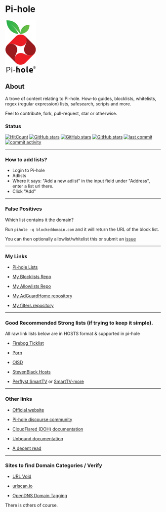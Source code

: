 # Pi-hole 

<img src="https://raw.githubusercontent.com/SystemJargon/pi-hole/main/images/pi-hole-image-transp.png" width="100" position="center">
  
<!-- # Pi-hole -->

## About

A trove of content relating to Pi-hole. How-to guides, blocklists, whitelists, regex (regular expression) lists, safesearch, scripts and more. 

Feel to contribute, fork, pull-request, star or otherwise.


### Status

[![HitCount](https://hits.dwyl.com/systemjargon/pi-hole.svg?style=flat&show=unique)](http://hits.dwyl.com/systemjargon/pi-hole) [![GitHub stars](https://img.shields.io/github/stars/systemjargon/pi-hole)](https://github.com/systemjargon/pi-hole/stargazers) [![GitHub stars](https://img.shields.io/github/forks/systemjargon/pi-hole)](https://github.com/systemjargon/pi-hole/stargazers) [![GitHub stars](https://img.shields.io/github/issues/systemjargon/pi-hole)](https://github.com/systemjargon/pi-hole/stargazers) [![last commit](https://img.shields.io/github/last-commit/SystemJargon/pi-hole.svg)](https://github.com/SystemJargon/pi-hole/commits/master) [![commit activity](https://img.shields.io/github/commit-activity/y/SystemJargon/pi-hole.svg)](https://github.com/SystemJargon/pi-hole/commits/master)

----

### How to add lists?

* Login to Pi-hole
* Adlists
* Where it says: "Add a new adlist" in the input field under "Address", enter a list url there.
* Click "Add" 

----

### False Positives

Which list contains it the domain?

Run ```pihole -q blockeddomain.com``` and it will return the URL of the block list.

You can then optionally allowlist/whitelist this or submit an [issue](https://github.com/SystemJargon/pi-hole/issues/new/choose)

----

### My Links 

* [Pi-hole Lists](https://github.com/SystemJargon/pi-hole/tree/main/lists)

* [My Blocklists Repo](https://github.com/SystemJargon/blocklists)

* [My Allowlists Repo](https://github.com/SystemJargon/allowlists)

* [My AdGuardHome repository](https://github.com/SystemJargon/AdGuardHome)

* [My filters repository](https://github.com/SystemJargon/filters)

----

### Good Recommended Strong lists (if trying to keep it simple). 

All raw link lists below are in HOSTS format & supported in pi-hole

* [Firebog Ticklist](https://raw.githubusercontent.com/SystemJargon/pi-hole/main/firebog-ticklist-hosts.txt)

* [Porn](https://raw.githubusercontent.com/SystemJargon/blocklists/main/lists/categories/adult/porn-multi-lists-combo.txt)

* [OISD](https://dbl.oisd.nl/)

* [StevenBlack Hosts](https://raw.githubusercontent.com/StevenBlack/hosts/master/hosts)

* [Perflyst SmartTV](https://raw.githubusercontent.com/Perflyst/PiHoleBlocklist/master/SmartTV.txt) or [SmartTV-more](https://raw.githubusercontent.com/SystemJargon/blocklists/main/lists/categories/telemetry/SmartTV-more.txt)

----



### Other links

* [Official website](https://pi-hole.net/)

* [Pi-hole discourse community](https://discourse.pi-hole.net/)

* [CloudFlared (DOH) documentation](https://docs.pi-hole.net/guides/dns/cloudflared/)

* [Unbound documentation](https://docs.pi-hole.net/guides/dns/unbound/)

* [A decent read](https://obutterbach.medium.com/unlock-the-full-potential-of-pihole-e795342e0e36)

<!-- 
* [OISD](https://oisd.nl/)

* [Firebog - Blocklist Collection](https://v.firebog.net/hosts/lists.php)

* [StevenBlack Hosts list](https://raw.githubusercontent.com/StevenBlack/hosts/master/hosts) *Note: May have some false positives, you may need to whitelist some hosts. Uses hosts format.

-->
----

### Sites to find Domain Categories / Verify

* [URL Void](https://www.urlvoid.com)

* [urlscan.io](https://www.urlscan.io)

* [OpenDNS Domain Tagging](https://community.opendns.com/domaintagging/)

There is others of course.
